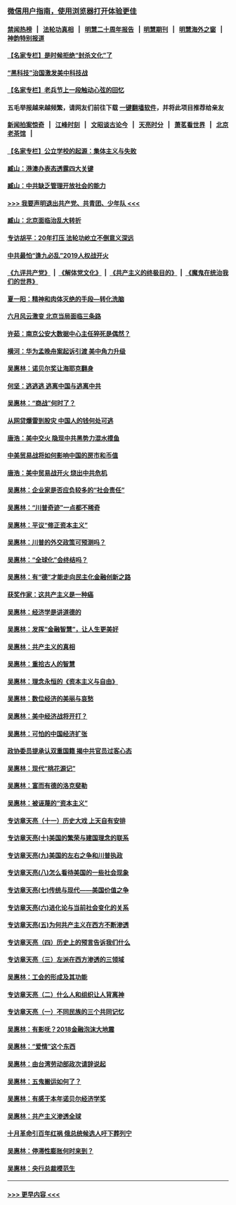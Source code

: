 ### [微信用户指南，使用浏览器打开体验更佳](https://github.com/gfw-breaker/banned-news1/blob/master/indexes/wechat-guide.md?t=0)
#### [禁闻热榜](热点新闻.md?t=0)  &nbsp;&nbsp;|&nbsp;&nbsp; [法轮功真相](https://github.com/gfw-breaker/truth/blob/master/README.md?t=0) &nbsp;&nbsp;|&nbsp;&nbsp; [明慧二十周年报告](https://github.com/gfw-breaker/mh-reports/blob/master/README.md?t=0) &nbsp;&nbsp;|&nbsp;&nbsp;[明慧期刊](https://github.com/gfw-breaker/mh-qikan) &nbsp;&nbsp;|&nbsp;&nbsp; [明慧海外之窗](https://github.com/gfw-breaker/mh-news/blob/master/README.md?t=0) &nbsp;&nbsp;|&nbsp;&nbsp; [神韵特别报道](https://github.com/gfw-breaker/mh-news/blob/master/shenyun.md?t=0)
#### [【名家专栏】是时候拒绝“封杀文化”了](../pages/nsc423/n11814093.md?t=02141755) 
#### [“黑科技”治国激发美中科技战](../pages/nsc423/n11638056.md?t=02141755) 
#### [【名家专栏】老兵节上一段触动心弦的回忆](../pages/nsc423/n11646016.md?t=02141755) 
#### 五毛举报越来越频繁，请网友们前往下载 [一键翻墙软件](https://github.com/gfw-breaker/ssr-accounts)，并将此项目推荐给亲友
#### [新闻拍案惊奇](https://github.com/gfw-breaker/banned-news1/blob/master/pages/link4.md) &nbsp;&nbsp;|&nbsp;&nbsp; [江峰时刻](https://github.com/gfw-breaker/banned-news1/blob/master/pages/link4.md) &nbsp;&nbsp;|&nbsp;&nbsp; [文昭谈古论今](https://github.com/gfw-breaker/banned-news1/blob/master/pages/link4.md) &nbsp;&nbsp;|&nbsp;&nbsp; [天亮时分](https://github.com/gfw-breaker/banned-news1/blob/master/pages/link4.md) &nbsp;&nbsp;|&nbsp;&nbsp; [萧茗看世界](https://github.com/gfw-breaker/banned-news1/blob/master/pages/link4.md) &nbsp;&nbsp;|&nbsp;&nbsp; [北京老茶馆](https://github.com/gfw-breaker/banned-news1/blob/master/pages/link4.md) &nbsp;&nbsp;|&nbsp;&nbsp; 
#### [【名家专栏】公立学校的起源：集体主义与失败](../pages/nsc423/n11601833.md?t=02141755) 
#### [臧山：港澳办表态透露四大关键](../pages/nsc423/n11421628.md?t=02141755) 
#### [臧山：中共缺乏管理开放社会的能力](../pages/nsc423/n11407457.md?t=02141755) 
#### [>>> 我要声明退出共产党、共青团、少年队 <<<](https://github.com/begood0513/goodnews/blob/master/quit/letter.md) 
#### [臧山：北京面临治乱大转折](../pages/nsc423/n11406895.md?t=02141755) 
#### [专访胡平：20年打压 法轮功屹立不倒意义深远](../pages/nsc423/n11398800.md?t=02141755) 
#### [中共最怕“逢九必乱”2019人权战开火](../pages/nsc423/n11385248.md?t=02141755) 
#### [《九评共产党》](https://github.com/begood0513/9ping.md/blob/master/README.md) &nbsp;|&nbsp; [《解体党文化》](../../../../jtdwh.md/blob/master/README.md)  &nbsp;|&nbsp; [《共产主义的终极目的》](../../../../gczydzjmd.md/blob/master/README.md) &nbsp;|&nbsp; [《魔鬼在统治我们的世界》](../../../../mgztzwmdsj.md/blob/master/README.md) 
#### [夏一阳：精神和肉体灭绝的手段—转化洗脑](../pages/nsc423/n11368250.md?t=02141755) 
#### [六月风云激变 北京当局面临三条路](../pages/nsc423/n11313668.md?t=02141755) 
#### [许茹：南京公安大数据中心主任猝死是偶然？](../pages/nsc423/n11064744.md?t=02141755) 
#### [横河：华为孟晚舟案起诉引渡 美中角力升级](../pages/nsc423/n11027230.md?t=02141755) 
#### [吴惠林：诺贝尔奖让海耶克翻身](../pages/nsc423/n10890049.md?t=02141755) 
#### [何坚：逃逃逃 逃离中国与逃离中共](../pages/nsc423/n10592891.md?t=02141755) 
#### [吴惠林：“商战”何时了？](../pages/nsc423/n10573558.md?t=02141755) 
#### [从网贷爆雷到股灾 中国人的钱何处可逃](../pages/nsc423/n10572800.md?t=02141755) 
#### [唐浩：美中交火 隐现中共黑势力混水摸鱼](../pages/nsc423/n10544040.md?t=02141755) 
#### [中美贸易战将如何影响中国的房市和币值](../pages/nsc423/n10543697.md?t=02141755) 
#### [唐浩：美中贸易战开火 烧出中共危机](../pages/nsc423/n10540126.md?t=02141755) 
#### [吴惠林：企业家是否应负较多的“社会责任”](../pages/nsc423/n10535022.md?t=02141755) 
#### [吴惠林：“川普奇迹”一点都不稀奇](../pages/nsc423/n10512808.md?t=02141755) 
#### [吴惠林：平议“修正资本主义”](../pages/nsc423/n10495724.md?t=02141755) 
#### [吴惠林：川普的外交政策可预测吗？](../pages/nsc423/n10462387.md?t=02141755) 
#### [吴惠林：“全球化”会终结吗？](../pages/nsc423/n10452838.md?t=02141755) 
#### [吴惠林：有“德”才能走向民主化金融创新之路](../pages/nsc423/n10432292.md?t=02141755) 
#### [获奖作家：这共产主义是一种癌](../pages/nsc423/n10431541.md?t=02141755) 
#### [吴惠林：经济学是讲道德的](../pages/nsc423/n10398014.md?t=02141755) 
#### [吴惠林：发挥“金融智慧”，让人生更美好](../pages/nsc423/n10375019.md?t=02141755) 
#### [吴惠林：共产主义的真相](../pages/nsc423/n10351394.md?t=02141755) 
#### [吴惠林：重拾古人的智慧](../pages/nsc423/n10337691.md?t=02141755) 
#### [吴惠林：理念永恒的《资本主义与自由》](../pages/nsc423/n10316274.md?t=02141755) 
#### [吴惠林：数位经济的美丽与哀愁](../pages/nsc423/n10292946.md?t=02141755) 
#### [吴惠林：美中经济战将开打？](../pages/nsc423/n10258825.md?t=02141755) 
#### [吴惠林：可怕的中国经济扩张](../pages/nsc423/n10219147.md?t=02141755) 
#### [政协委员提承认双重国籍 揭中共官员过客心态](../pages/nsc423/n10208809.md?t=02141755) 
#### [吴惠林：现代“桃花源记”](../pages/nsc423/n10185234.md?t=02141755) 
#### [吴惠林：富而有德的洛克斐勒](../pages/nsc423/n10142264.md?t=02141755) 
#### [吴惠林：被诬蔑的“资本主义”](../pages/nsc423/n10124816.md?t=02141755) 
#### [专访章天亮（十一）历史大戏 上天自有安排](../pages/nsc423/n10094905.md?t=02141755) 
#### [专访章天亮(十)美国的繁荣与建国理念的联系](../pages/nsc423/n10094899.md?t=02141755) 
#### [专访章天亮(九)美国的左右之争和川普执政](../pages/nsc423/n10094889.md?t=02141755) 
#### [专访章天亮(八)怎么看待美国的一些社会现象](../pages/nsc423/n10094857.md?t=02141755) 
#### [专访章天亮(七)传统与现代——美国价值之争](../pages/nsc423/n10093140.md?t=02141755) 
#### [专访章天亮(六)进化论与当前社会变化的关系](../pages/nsc423/n10092036.md?t=02141755) 
#### [专访章天亮(五)为何共产主义在西方不断渗透](../pages/nsc423/n10083620.md?t=02141755) 
#### [专访章天亮（四）历史上的预言告诉我们什么](../pages/nsc423/n10083606.md?t=02141755) 
#### [专访章天亮（三）左派在西方渗透的三领域](../pages/nsc423/n10081115.md?t=02141755) 
#### [吴惠林：工会的形成及其功能](../pages/nsc423/n10080633.md?t=02141755) 
#### [专访章天亮（二）什么人和组织让人背离神](../pages/nsc423/n10076637.md?t=02141755) 
#### [专访章天亮（一）不同民族的三个共同记忆](../pages/nsc423/n10074188.md?t=02141755) 
#### [吴惠林：有影呒？2018金融泡沫大地震](../pages/nsc423/n10040534.md?t=02141755) 
#### [吴惠林：“爱情”这个东西](../pages/nsc423/n10019423.md?t=02141755) 
#### [吴惠林：由台湾劳动部政次请辞说起](../pages/nsc423/n9979679.md?t=02141755) 
#### [吴惠林：五鬼搬运如何了？](../pages/nsc423/n9925338.md?t=02141755) 
#### [吴惠林：有感于本年诺贝尔经济学奖](../pages/nsc423/n9871883.md?t=02141755) 
#### [吴惠林：共产主义渗透全球](../pages/nsc423/n9812748.md?t=02141755) 
#### [十月革命引百年红祸 俄总统候选人吁下葬列宁](../pages/nsc423/n9810182.md?t=02141755) 
#### [吴惠林：停滞性膨胀何时来到？](../pages/nsc423/n9764136.md?t=02141755) 
#### [吴惠林：央行总裁模范生](../pages/nsc423/n9728134.md?t=02141755) 

----
#### [ >>> 更早内容 <<< ](../indexes/nsc423-earlier.md)
